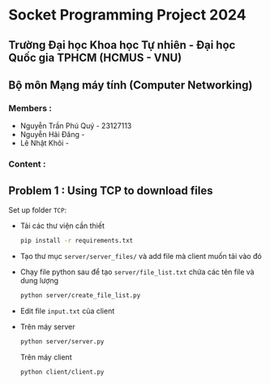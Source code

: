# Socket Programming Project 2024


## Trường Đại học Khoa học Tự nhiên - Đại học Quốc gia TPHCM (HCMUS - VNU)

## Bộ môn Mạng máy tính (Computer Networking)
### Members :
* Nguyễn Trần Phú Quý - 23127113
* Nguyễn Hải Đăng - 
* Lê Nhật Khôi -
### Content : 
## Problem 1 : Using TCP to download files

Set up folder ```TCP```: 
* Tải các thư viện cần thiết
    ```bash
   pip install -r requirements.txt
   ```
* Tạo thư mục ```server/server_files/``` và add file mà client muốn tải vào đó
* Chạy file python sau để tạo ```server/file_list.txt``` chứa các tên file và dung lượng 
   ```bash
   python server/create_file_list.py
   ```

* Edit file ```input.txt``` của client
* Trên máy server
   ```bash
   python server/server.py
   ```
   Trên máy client 
   ```bash
   python client/client.py
   ```
